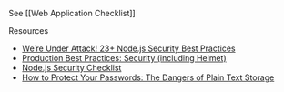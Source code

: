 See [[Web Application Checklist]]

Resources
* [We’re Under Attack! 23+ Node.js Security Best Practices](https://medium.com/@nodepractices/were-under-attack-23-node-js-security-best-practices-e33c146cb87d)
* [Production Best Practices: Security (including Helmet)](https://expressjs.com/en/advanced/best-practice-security.html)
* [Node.js Security Checklist](https://blog.risingstack.com/node-js-security-checklist/)
* [How to Protect Your Passwords: The Dangers of Plain Text Storage](https://medium.com/practicum-bootcamp/how-to-protect-your-passwords-the-dangers-of-plain-text-storage-b8d63f40c211)
